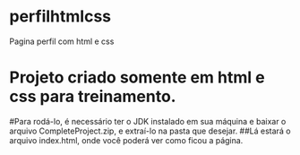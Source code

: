 # perfilhtmlcss
Pagina perfil com html e css
# Projeto criado somente em html e css para treinamento.

#Para rodá-lo, é necessário ter o JDK instalado em sua máquina e baixar o arquivo CompleteProject.zip, e extraí-lo na pasta que desejar.
##Lá estará o arquivo index.html, onde você poderá ver como ficou a página.
